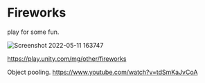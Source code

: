 # Fireworks

play for some fun.

![Screenshot 2022-05-11 163747](https://user-images.githubusercontent.com/54160011/167951094-63aa7d0e-a1a8-4a5d-b077-8a3cb8d40e17.png)


https://play.unity.com/mg/other/fireworks

Object pooling.
https://www.youtube.com/watch?v=tdSmKaJvCoA
